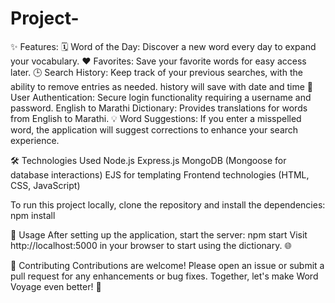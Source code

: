 # Project-
✨ Features: 
🗓️ Word of the Day: Discover a new word every day to expand your vocabulary.
❤️ Favorites: Save your favorite words for easy access later.
🕒 Search History: Keep track of your previous searches, with the ability to remove entries as needed. history will save with date and time
🔐 User Authentication: Secure login functionality requiring a username and password.
 English to Marathi Dictionary: Provides translations for words from English to Marathi.
💡 Word Suggestions: If you enter a misspelled word, the application will suggest corrections to enhance your search experience.

🛠️ Technologies Used
Node.js
Express.js
MongoDB (Mongoose for database interactions)
EJS for templating
Frontend technologies (HTML, CSS, JavaScript)

To run this project locally, clone the repository and install the dependencies:
npm install

🚀 Usage
After setting up the application, start the server:
npm start
Visit http://localhost:5000 in your browser to start using the dictionary. 🌐

🤝 Contributing
Contributions are welcome! Please open an issue or submit a pull request for any enhancements or bug fixes. Together, let's make Word Voyage even better! 🎉
